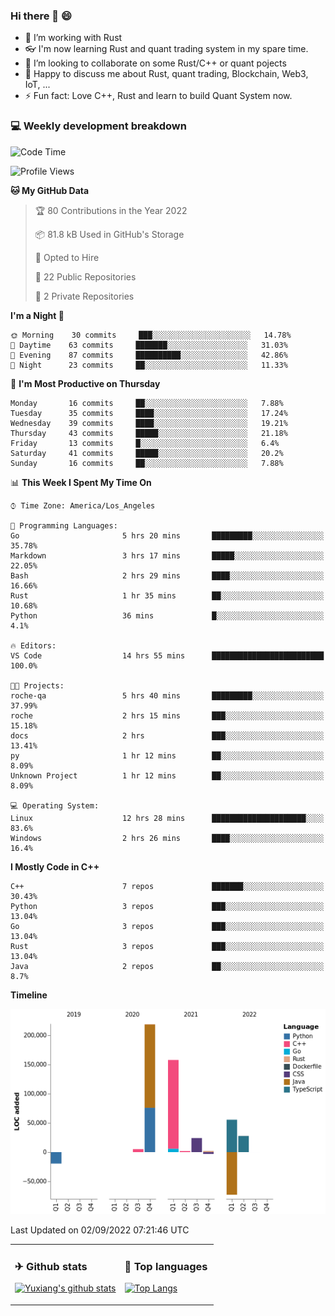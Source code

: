 ### Hi there 👋 😄

- 🔭 I’m working with Rust
- 👓 I'm now learning Rust and quant trading system in my spare time.
- 👯 I’m looking to collaborate on some Rust/C++ or quant pojects
- 💬 Happy to discuss me about Rust, quant trading, Blockchain, Web3, IoT, ...
- ⚡ Fun fact: Love C++, Rust and learn to build Quant System now.



<table>
<tr>
<td valign="top" width="54%">

### ✈ Github stats

[![Yuxiang's github stats](https://github-readme-stats.vercel.app/api?username=Taowyoo&show_icons=true&line_height=21&show_icons=true&theme=tokyonight)](https://github.com/anuraghazra/github-readme-stats)

</td>

<td valign="top" width="46%">

### 📕 Top languages

[![Top Langs](https://github-readme-stats.vercel.app/api/top-langs/?username=Taowyoo&show_icons=true&layout=compact&theme=vue)](https://github.com/anuraghazra/github-readme-stats)

</td>
</tr>

### 💻 Weekly development breakdown

<!--START_SECTION:waka-->
![Code Time](http://img.shields.io/badge/Code%20Time-524%20hrs%2051%20mins-blue)

![Profile Views](http://img.shields.io/badge/Profile%20Views-0-blue)

**🐱 My GitHub Data** 

> 🏆 80 Contributions in the Year 2022
 > 
> 📦 81.8 kB Used in GitHub's Storage 
 > 
> 💼 Opted to Hire
 > 
> 📜 22 Public Repositories 
 > 
> 🔑 2 Private Repositories  
 > 
**I'm a Night 🦉** 

```text
🌞 Morning    30 commits     ███░░░░░░░░░░░░░░░░░░░░░░   14.78% 
🌆 Daytime    63 commits     ███████░░░░░░░░░░░░░░░░░░   31.03% 
🌃 Evening    87 commits     ██████████░░░░░░░░░░░░░░░   42.86% 
🌙 Night      23 commits     ██░░░░░░░░░░░░░░░░░░░░░░░   11.33%

```
📅 **I'm Most Productive on Thursday** 

```text
Monday       16 commits     ██░░░░░░░░░░░░░░░░░░░░░░░   7.88% 
Tuesday      35 commits     ████░░░░░░░░░░░░░░░░░░░░░   17.24% 
Wednesday    39 commits     ████░░░░░░░░░░░░░░░░░░░░░   19.21% 
Thursday     43 commits     █████░░░░░░░░░░░░░░░░░░░░   21.18% 
Friday       13 commits     █░░░░░░░░░░░░░░░░░░░░░░░░   6.4% 
Saturday     41 commits     █████░░░░░░░░░░░░░░░░░░░░   20.2% 
Sunday       16 commits     ██░░░░░░░░░░░░░░░░░░░░░░░   7.88%

```


📊 **This Week I Spent My Time On** 

```text
⌚︎ Time Zone: America/Los_Angeles

💬 Programming Languages: 
Go                       5 hrs 20 mins       █████████░░░░░░░░░░░░░░░░   35.78% 
Markdown                 3 hrs 17 mins       █████░░░░░░░░░░░░░░░░░░░░   22.05% 
Bash                     2 hrs 29 mins       ████░░░░░░░░░░░░░░░░░░░░░   16.66% 
Rust                     1 hr 35 mins        ██░░░░░░░░░░░░░░░░░░░░░░░   10.68% 
Python                   36 mins             █░░░░░░░░░░░░░░░░░░░░░░░░   4.1%

🔥 Editors: 
VS Code                  14 hrs 55 mins      █████████████████████████   100.0%

🐱‍💻 Projects: 
roche-qa                 5 hrs 40 mins       █████████░░░░░░░░░░░░░░░░   37.99% 
roche                    2 hrs 15 mins       ███░░░░░░░░░░░░░░░░░░░░░░   15.18% 
docs                     2 hrs               ███░░░░░░░░░░░░░░░░░░░░░░   13.41% 
py                       1 hr 12 mins        ██░░░░░░░░░░░░░░░░░░░░░░░   8.09% 
Unknown Project          1 hr 12 mins        ██░░░░░░░░░░░░░░░░░░░░░░░   8.09%

💻 Operating System: 
Linux                    12 hrs 28 mins      █████████████████████░░░░   83.6% 
Windows                  2 hrs 26 mins       ████░░░░░░░░░░░░░░░░░░░░░   16.4%

```

**I Mostly Code in C++** 

```text
C++                      7 repos             ███████░░░░░░░░░░░░░░░░░░   30.43% 
Python                   3 repos             ███░░░░░░░░░░░░░░░░░░░░░░   13.04% 
Go                       3 repos             ███░░░░░░░░░░░░░░░░░░░░░░   13.04% 
Rust                     3 repos             ███░░░░░░░░░░░░░░░░░░░░░░   13.04% 
Java                     2 repos             ██░░░░░░░░░░░░░░░░░░░░░░░   8.7%

```


**Timeline**

![Chart not found](https://raw.githubusercontent.com/Taowyoo/Taowyoo/master/charts/bar_graph.png) 


 Last Updated on 02/09/2022 07:21:46 UTC
<!--END_SECTION:waka-->

